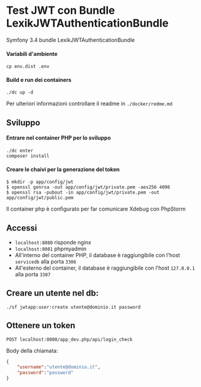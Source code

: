 Test JWT con Bundle LexikJWTAuthenticationBundle
========================

Symfony 3.4 bundle LexikJWTAuthenticationBundle

#### Variabili d'ambiente
```
cp env.dist .env
```
#### Build e run dei containers
```
./dc up -d
```
Per ulteriori informazioni controllare il readme in `./docker/redme.md`
## Sviluppo

#### Entrare nel container PHP per lo sviluppo
```
./dc enter
composer install
```
#### Creare le chaivi per la generazione del token
```
$ mkdir -p app/config/jwt
$ openssl genrsa -out app/config/jwt/private.pem -aes256 4096
$ openssl rsa -pubout -in app/config/jwt/private.pem -out app/config/jwt/public.pem
```
Il container php è configurato per far comunicare Xdebug con PhpStorm

## Accessi

* `localhost:8080` risponde nginx
* `localhost:8081` phpmyadmin
* All'interno del container PHP, il database è raggiungibile con l'host `servicedb` alla porta `3306`
* All'esterno del container, il database è raggiungibile con l'host `127.0.0.1` alla porta `3307`

## Creare un utente nel db:
```
./sf jwtapp:user:create utente@dominio.it password
```

## Ottenere un token
```
POST localhost:8080/app_dev.php/api/login_check
```
Body della chiamata:
```json
{
	"username":"utente@dominio.it",
	"password":"password"
}
```
